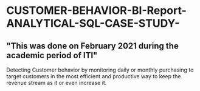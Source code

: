 # CUSTOMER-BEHAVIOR-BI-Report-ANALYTICAL-SQL-CASE-STUDY-
## "This was done on February 2021 during the academic period of ITI"
Detecting Customer behavior by monitoring daily or monthly purchasing to target customers in the most efficient and productive way to keep the revenue stream as it or even increase it.
